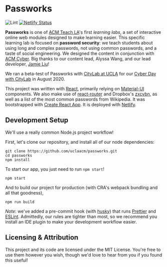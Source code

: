 # Passworks

![Lint](https://github.com/uclaacm/passworks/workflows/Lint/badge.svg)
[![Netlify Status](https://api.netlify.com/api/v1/badges/a10e42ae-1fa7-4282-b932-becd75562b1d/deploy-status)](https://app.netlify.com/sites/stupefied-varahamihira-55e231/deploys)

**Passworks** is one of [ACM Teach LA](https://teachla.uclaacm.com)'s first _learning labs_, a set of interactive online web modules designed to make learning easier. This specific learning lab is focused on **password security**: we teach students about using long and complex passwords, not using common passwords, and a taste of social engineering. We designed the content in conjunction with [ACM Cyber](https://acmcyber.com/). Big thanks to our content lead, Alyssa Wang, and our lead developer, [Jamie Liu](https://github.com/jamieliu386)!

We ran a beta-test of Passworks with [CityLab at UCLA](https://www.facebook.com/citylabatucla/) for our [Cyber Day with CityLab](https://teachla.uclaacm.com/citylab-cyber) in August 2020.

This project was written with [React](https://reactjs.org/), primarily relying on [Material-UI](https://material-ui.com/) components. We also make use of [react-router](https://reactrouter.com/) and Dropbox's [zxcvbn](https://github.com/dropbox/zxcvbn), as well as a list of the most common passwords from Wikipedia. It was bootstrapped with [Create React App](https://github.com/facebook/create-react-app). It is deployed with [Netlify](https://www.netlify.com/).

## Development Setup

We'll use a really common Node.js project workflow!

First, let's clone our repository, and install all of our node dependencies:

```
git clone https://github.com/uclaacm/passworks.git
cd passworks
npm install
```

To start our app, you just need to run `npm start`!

```
npm start
```

And to build our project for production (with CRA's webpack bundling and all that goodness),

```
npm run build
```

_Note_: we've added a pre-commit hook (with [husky](https://github.com/typicode/husky)) that runs [Prettier](https://prettier.io/) and [ESLint](https://eslint.org/). Admittedly, our rules are tighter than most, so we recommend you install an IDE plugin to make your development workflow easier.

## Licensing & Attribution

This project and its code are licensed under the MIT License. You're free to use them however you wish, though we'd love to hear from you if you found this useful!
